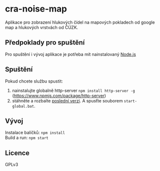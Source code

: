 # cra-noise-map

Aplikace pro zobrazení hlukových čídel na mapových pokladech od google map a hlukových vrstvách od ČÚZK.

## Předpoklady pro spuštění
Pro spuštění i vývoj aplikace je potřeba mít nainstalovaný [Node.js]

## Spuštění

Pokud chcete službu spustit: 
1. nainstalujte globalně http-server `npm install http-server -g` (https://www.npmjs.com/package/http-server) 
2. stáhněte a rozbalte [poslední verzi]. A spusťte souborem `start-global.bat`.  

## Vývoj
Instalace balíčků: `npm install`  
Build a run: `npm start`

## Licence
GPLv3

[poslední verzi]: <https://github.com/oksystem-as/cra-noise-map/releases/latest>
[Node.js]: <https://nodejs.org/en/>   
